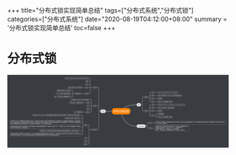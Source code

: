 +++
title="分布式锁实现简单总结"
tags=["分布式系统","分布式锁"]
categories=["分布式系统"]
date="2020-08-19T04:12:00+08:00"
summary = '分布式锁实现简单总结'
toc=false
+++

分布式锁
========

![分布式锁](img_0.png)

